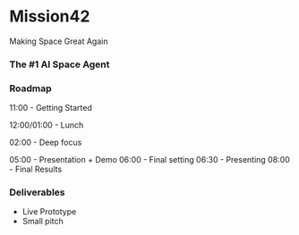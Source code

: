 # Mission42 

Making Space Great Again 

### The #1 AI Space Agent


### Roadmap 

11:00 - Getting Started

12:00/01:00 - Lunch

02:00 - Deep focus 

05:00 - Presentation + Demo
06:00 - Final setting
06:30 - Presenting
08:00 - Final Results

### Deliverables
- Live Prototype
- Small pitch
